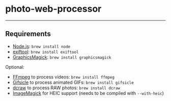 # photo-web-processor

---

## Requirements

- [Node.js](http://nodejs.org/): `brew install node`
- [exiftool](http://www.sno.phy.queensu.ca/~phil/exiftool/): `brew install exiftool`
- [GraphicsMagick](http://www.graphicsmagick.org/): `brew install graphicsmagick`

Optional:
- [FFmpeg](http://www.ffmpeg.org/) to process videos: `brew install ffmpeg`
- [Gifsicle](http://www.lcdf.org/gifsicle/) to process animated GIFs: `brew install gifsicle`
- [dcraw](https://www.cybercom.net/~dcoffin/dcraw/) to process RAW photos: `brew install dcraw`
- [ImageMagick](https://imagemagick.org/) for HEIC support (needs to be compiled with `--with-heic`)
